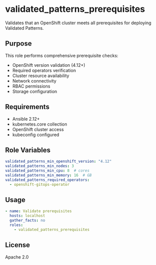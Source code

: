 # validated_patterns_prerequisites

Validates that an OpenShift cluster meets all prerequisites for deploying Validated Patterns.

## Purpose

This role performs comprehensive prerequisite checks:

- OpenShift version validation (4.12+)
- Required operators verification
- Cluster resource availability
- Network connectivity
- RBAC permissions
- Storage configuration

## Requirements

- Ansible 2.12+
- kubernetes.core collection
- OpenShift cluster access
- kubeconfig configured

## Role Variables

```yaml
validated_patterns_min_openshift_version: "4.12"
validated_patterns_min_nodes: 3
validated_patterns_min_cpu: 8  # cores
validated_patterns_min_memory: 16  # GB
validated_patterns_required_operators:
  - openshift-gitops-operator
```

## Usage

```yaml
- name: Validate prerequisites
  hosts: localhost
  gather_facts: no
  roles:
    - validated_patterns_prerequisites
```

## License

Apache 2.0

